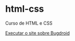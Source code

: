 # html-css
 Curso de HTML e CSS


<a href= "https://alvarocqno.github.io/html-css/exercicios/desafios2/siteandroid.html">Executar o site sobre Bugdroid</a>
